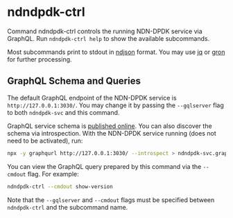 # ndndpdk-ctrl

Command ndndpdk-ctrl controls the running NDN-DPDK service via GraphQL.
Run `ndndpdk-ctrl help` to show the available subcommands.

Most subcommands print to stdout in [ndjson](https://github.com/ndjson/ndjson-spec) format.
You may use [jq](https://stedolan.github.io/jq/) or [gron](https://github.com/tomnomnom/gron) for further processing.

## GraphQL Schema and Queries

The default GraphQL endpoint of the NDN-DPDK service is `http://127.0.0.1:3030/`.
You may change it by passing the `--gqlserver` flag to both `ndndpdk-svc` and this command.

GraphQL service schema is [published online](https://ndn-dpdk.ndn.today/schema/ndndpdk-svc.graphql).
You can also discover the schema via introspection.
With the NDN-DPDK service running (does not need to be activated), run:

```bash
npx -y graphqurl http://127.0.0.1:3030/ --introspect > ndndpdk-svc.graphql
```

You can view the GraphQL query prepared by this command via the `--cmdout` flag.
For example:

```bash
ndndpdk-ctrl --cmdout show-version
```

Note that the `--gqlserver` and `--cmdout` flags must be specified between `ndndpdk-ctrl` and the subcommand name.

